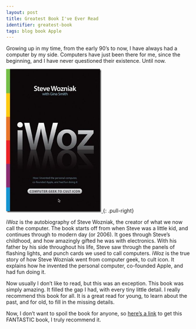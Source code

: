 ```yaml
---
layout: post
title: Greatest Book I've Ever Read
identifier: greatest-book
tags: blog book Apple
---
```

Growing up in my time, from the early 90’s to now, I have always had a computer by my side. Computers have just been there for me, since the beginning, and I have never questioned their existence. Until now.

<!-- excerpt -->

[
  ![iWoz Cover](/images/greatest-book/iwoz-cover.png)
](/images/greatest-book/iwoz-cover.png)
{: .pull-right}

iWoz is the autobiography of Steve Wozniak, the creator of what we now call the computer. The book starts off from when Steve was a little kid, and continues through to modern day (or 2006). It goes through Steve’s childhood, and how amazingly gifted he was with electronics. With his father by his side throughout his life, Steve saw through the panels of flashing lights, and punch cards we used to call computers. iWoz is the true story of how Steve Wozniak went from computer geek, to cult icon. It explains how he invented the personal computer, co-founded Apple, and had fun doing it.

Now usually I don’t like to read, but this was an exception. This book was simply amazing. It filled the gap I had, with every tiny little detail. I really recommend this book for all. It is a great read for young, to learn about the past, and for old, to fill in the missing details.

Now, I don’t want to spoil the book for anyone, so [here’s a link](//www.amazon.com/iWoz-Computer-Invented-Personal-Co-Founded/dp/0393330435) to get this FANTASTIC book, I truly recommend it.
